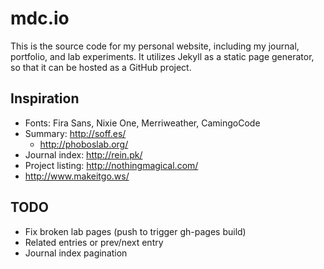 # mdc.io
This is the source code for my personal website, including my journal, portfolio, and lab experiments. It utilizes Jekyll as a static page generator, so that it can be hosted as a GitHub project.

## Inspiration
+ Fonts: Fira Sans, Nixie One, Merriweather, CamingoCode
+ Summary: http://soff.es/
    + http://phoboslab.org/
+ Journal index: http://rein.pk/
+ Project listing: http://nothingmagical.com/
+ http://www.makeitgo.ws/

## TODO
+ Fix broken lab pages (push to trigger gh-pages build)
+ Related entries or prev/next entry
+ Journal index pagination
